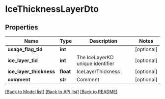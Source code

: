 # IceThicknessLayerDto

## Properties
Name | Type | Description | Notes
------------ | ------------- | ------------- | -------------
**usage_flag_tid** | **int** |  | [optional] 
**ice_layer_tid** | **int** | The IceLayerKD unique identifier | [optional] 
**ice_layer_thickness** | **float** | IceLayerThickness | [optional] 
**comment** | **str** | Comment | [optional] 

[[Back to Model list]](../README.md#documentation-for-models) [[Back to API list]](../README.md#documentation-for-api-endpoints) [[Back to README]](../README.md)

